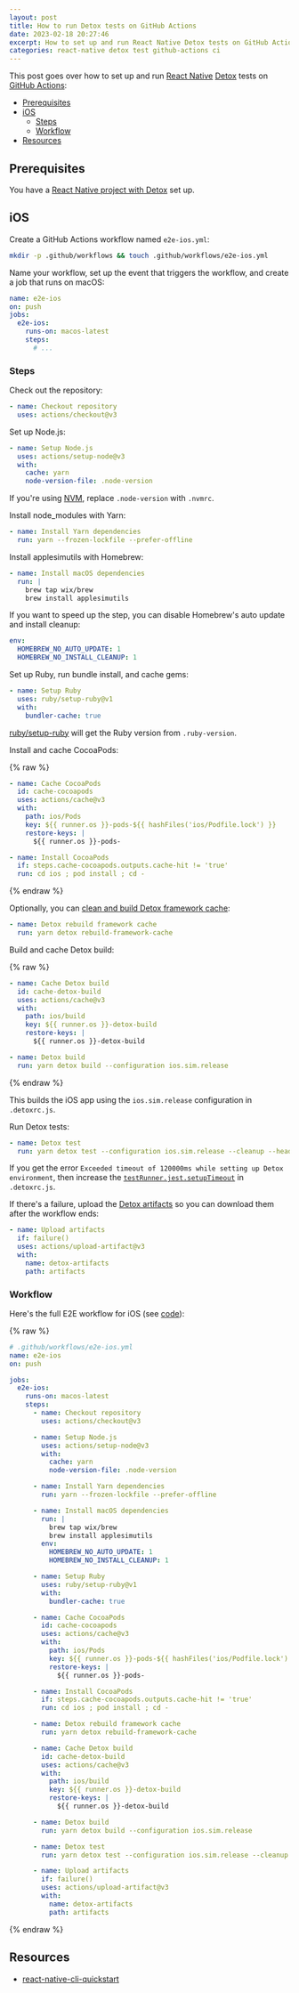 ```yaml
---
layout: post
title: How to run Detox tests on GitHub Actions
date: 2023-02-18 20:27:46
excerpt: How to set up and run React Native Detox tests on GitHub Actions.
categories: react-native detox test github-actions ci
---
```


This post goes over how to set up and run [React Native](https://reactnative.dev/) [Detox](https://wix.github.io/Detox/) tests on [GitHub Actions](https://github.com/features/actions):

- [Prerequisites](#prerequisites)
- [iOS](#ios)
  - [Steps](#steps)
  - [Workflow](#workflow)
- [Resources](#resources)

## Prerequisites

You have a [React Native project with Detox](https://wix.github.io/Detox/docs/introduction/getting-started/) set up.

## iOS

Create a GitHub Actions workflow named `e2e-ios.yml`:

```sh
mkdir -p .github/workflows && touch .github/workflows/e2e-ios.yml
```

Name your workflow, set up the event that triggers the workflow, and create a job that runs on macOS:

```yml
name: e2e-ios
on: push
jobs:
  e2e-ios:
    runs-on: macos-latest
    steps:
      # ...
```

### Steps

Check out the repository:

```yml
- name: Checkout repository
  uses: actions/checkout@v3
```

Set up Node.js:

```yml
- name: Setup Node.js
  uses: actions/setup-node@v3
  with:
    cache: yarn
    node-version-file: .node-version
```

If you're using [NVM](https://github.com/nvm-sh/nvm), replace `.node-version` with `.nvmrc`.

Install node_modules with Yarn:

```yml
- name: Install Yarn dependencies
  run: yarn --frozen-lockfile --prefer-offline
```

Install applesimutils with Homebrew:

```yml
- name: Install macOS dependencies
  run: |
    brew tap wix/brew
    brew install applesimutils
```

If you want to speed up the step, you can disable Homebrew's auto update and install cleanup:

```yml
env:
  HOMEBREW_NO_AUTO_UPDATE: 1
  HOMEBREW_NO_INSTALL_CLEANUP: 1
```

Set up Ruby, run bundle install, and cache gems:

```yml
- name: Setup Ruby
  uses: ruby/setup-ruby@v1
  with:
    bundler-cache: true
```

[ruby/setup-ruby](https://github.com/ruby/setup-ruby) will get the Ruby version from `.ruby-version`.

Install and cache CocoaPods:

{% raw %}

```yml
- name: Cache CocoaPods
  id: cache-cocoapods
  uses: actions/cache@v3
  with:
    path: ios/Pods
    key: ${{ runner.os }}-pods-${{ hashFiles('ios/Podfile.lock') }}
    restore-keys: |
      ${{ runner.os }}-pods-

- name: Install CocoaPods
  if: steps.cache-cocoapods.outputs.cache-hit != 'true'
  run: cd ios ; pod install ; cd -
```

{% endraw %}

Optionally, you can [clean and build Detox framework cache](https://wix.github.io/Detox/docs/cli/rebuild-framework-cache/):

```yml
- name: Detox rebuild framework cache
  run: yarn detox rebuild-framework-cache
```

Build and cache Detox build:

{% raw %}

```yml
- name: Cache Detox build
  id: cache-detox-build
  uses: actions/cache@v3
  with:
    path: ios/build
    key: ${{ runner.os }}-detox-build
    restore-keys: |
      ${{ runner.os }}-detox-build

- name: Detox build
  run: yarn detox build --configuration ios.sim.release
```

{% endraw %}

This builds the iOS app using the `ios.sim.release` configuration in `.detoxrc.js`.

Run Detox tests:

```yml
- name: Detox test
  run: yarn detox test --configuration ios.sim.release --cleanup --headless --record-logs all
```

If you get the error `Exceeded timeout of 120000ms while setting up Detox environment`, then increase the [`testRunner.jest.setupTimeout`](https://wix.github.io/Detox/docs/config/testRunner/#testrunnerjestsetuptimeout-number) in `.detoxrc.js`.

If there's a failure, upload the [Detox artifacts](https://wix.github.io/Detox/docs/config/artifacts/) so you can download them after the workflow ends:

```yml
- name: Upload artifacts
  if: failure()
  uses: actions/upload-artifact@v3
  with:
    name: detox-artifacts
    path: artifacts
```

### Workflow

Here's the full E2E workflow for iOS (see [code](https://github.com/remarkablemark/react-native-cli-quickstart/blob/master/.github/workflows/e2e-ios.yml)):

{% raw %}

```yml
# .github/workflows/e2e-ios.yml
name: e2e-ios
on: push

jobs:
  e2e-ios:
    runs-on: macos-latest
    steps:
      - name: Checkout repository
        uses: actions/checkout@v3

      - name: Setup Node.js
        uses: actions/setup-node@v3
        with:
          cache: yarn
          node-version-file: .node-version

      - name: Install Yarn dependencies
        run: yarn --frozen-lockfile --prefer-offline

      - name: Install macOS dependencies
        run: |
          brew tap wix/brew
          brew install applesimutils
        env:
          HOMEBREW_NO_AUTO_UPDATE: 1
          HOMEBREW_NO_INSTALL_CLEANUP: 1

      - name: Setup Ruby
        uses: ruby/setup-ruby@v1
        with:
          bundler-cache: true

      - name: Cache CocoaPods
        id: cache-cocoapods
        uses: actions/cache@v3
        with:
          path: ios/Pods
          key: ${{ runner.os }}-pods-${{ hashFiles('ios/Podfile.lock') }}
          restore-keys: |
            ${{ runner.os }}-pods-

      - name: Install CocoaPods
        if: steps.cache-cocoapods.outputs.cache-hit != 'true'
        run: cd ios ; pod install ; cd -

      - name: Detox rebuild framework cache
        run: yarn detox rebuild-framework-cache

      - name: Cache Detox build
        id: cache-detox-build
        uses: actions/cache@v3
        with:
          path: ios/build
          key: ${{ runner.os }}-detox-build
          restore-keys: |
            ${{ runner.os }}-detox-build

      - name: Detox build
        run: yarn detox build --configuration ios.sim.release

      - name: Detox test
        run: yarn detox test --configuration ios.sim.release --cleanup --headless --record-logs all

      - name: Upload artifacts
        if: failure()
        uses: actions/upload-artifact@v3
        with:
          name: detox-artifacts
          path: artifacts
```

{% endraw %}

## Resources

- [react-native-cli-quickstart](https://github.com/remarkablemark/react-native-cli-quickstart)
